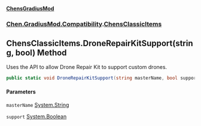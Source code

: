 
#### [ChensGradiusMod](./index 'index')

### [Chen.GradiusMod.Compatibility](./F8aFQlqLO5uD9A4izEhK-Q 'Chen.GradiusMod.Compatibility').[ChensClassicItems](./m245rwaqdexm7CWkve8NAQ 'Chen.GradiusMod.Compatibility.ChensClassicItems')

## ChensClassicItems.DroneRepairKitSupport(string, bool) Method
Uses the API to allow Drone Repair Kit to support custom drones.  
```csharp
public static void DroneRepairKitSupport(string masterName, bool support=true);
```

#### Parameters
<a name='Wz7sXwdjEZKR+JjEr-qfUA'></a>
`masterName` [System.String](https://docs.microsoft.com/en-us/dotnet/api/System.String 'System.String')  
  
  
<a name='UEQvl2cEdpDXqAk+gOrijA'></a>
`support` [System.Boolean](https://docs.microsoft.com/en-us/dotnet/api/System.Boolean 'System.Boolean')  
  
  
